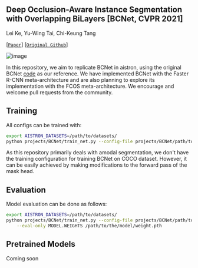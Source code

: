 ## Deep Occlusion-Aware Instance Segmentation with Overlapping BiLayers [BCNet, CVPR 2021]

Lei Ke, Yu-Wing Tai, Chi-Keung Tang

[[`Paper`](https://openaccess.thecvf.com/content/CVPR2021/papers/Ke_Deep_Occlusion-Aware_Instance_Segmentation_With_Overlapping_BiLayers_CVPR_2021_paper.pdf)] [[`Original Github`](https://github.com/lkeab/BCNet)]

![image](https://github.com/trqminh/aistron/assets/30286786/3bccf402-5b62-4507-83cc-45db5db5065b)

In this repository, we aim to replicate BCNet in aistron, 
using the original BCNet [code](https://github.com/lkeab/BCNet) as our reference. 
We have implemented BCNet with the Faster R-CNN meta-architecture
and are also planning to explore its implementation with the FCOS meta-architecture. 
We encourage and welcome pull requests from the community.


## Training
All configs can be trained with:
```bash
export AISTRON_DATASETS=/path/to/datasets/
python projects/BCNet/train_net.py --config-file projects/BCNet/path/to/config.yaml --num-gpus 1
```
As this repository primarily deals with amodal segmentation, we don't have the training configuration for training BCNet on COCO dataset. However, it can be easily achieved by making modifications to the forward pass of the mask head.

## Evaluation
Model evaluation can be done as follows:
```bash
export AISTRON_DATASETS=/path/to/datasets/
python projects/BCNet/train_net.py --config-file projects/BCNet/path/to/config.yaml \
    --eval-only MODEL.WEIGHTS /path/to/the/model/weight.pth
```

## Pretrained Models
Coming soon

